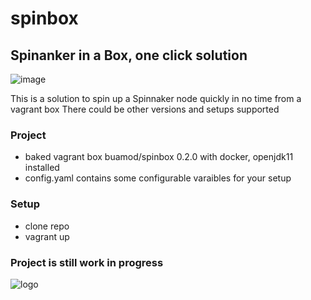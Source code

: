 # spinbox
## Spinanker in a Box, one click solution

![image](https://user-images.githubusercontent.com/2315602/153140010-158e7925-1c15-4a53-9287-c15a3cd8f388.png)

This is a solution to spin up a Spinnaker node quickly in no time from a vagrant box
There could be other versions and setups supported 

### Project
- baked vagrant box buamod/spinbox 0.2.0 with docker, openjdk11 installed
- config.yaml contains some configurable varaibles for your setup

### Setup
- clone repo
- vagrant up

### Project is still work in progress
![logo](https://user-images.githubusercontent.com/2315602/153139509-30c9e144-9edc-4cae-8d44-ca26adb5d779.png)

